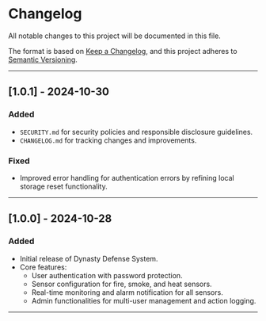# Changelog

All notable changes to this project will be documented in this file.

The format is based on [Keep a Changelog](https://keepachangelog.com/en/1.0.0/), and this project adheres to [Semantic Versioning](https://semver.org/spec/v2.0.0.html).

---

## [1.0.1] - 2024-10-30
### Added
- `SECURITY.md` for security policies and responsible disclosure guidelines.
- `CHANGELOG.md` for tracking changes and improvements.

### Fixed
- Improved error handling for authentication errors by refining local storage reset functionality.

---

## [1.0.0] - 2024-10-28
### Added
- Initial release of Dynasty Defense System.
- Core features:
  - User authentication with password protection.
  - Sensor configuration for fire, smoke, and heat sensors.
  - Real-time monitoring and alarm notification for all sensors.
  - Admin functionalities for multi-user management and action logging.

---

